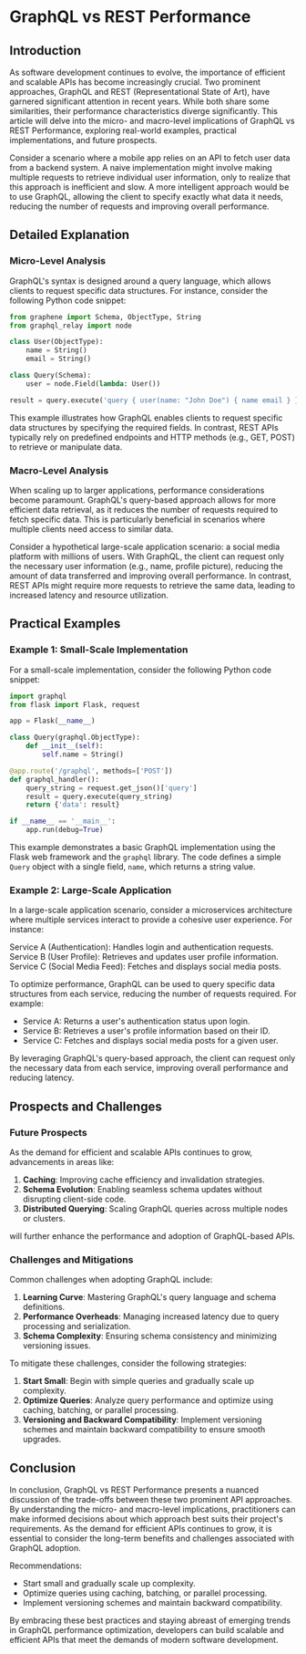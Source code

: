 # GraphQL vs REST Performance
## Introduction
As software development continues to evolve, the importance of efficient and scalable APIs has become increasingly crucial. Two prominent approaches, GraphQL and REST (Representational State of Art), have garnered significant attention in recent years. While both share some similarities, their performance characteristics diverge significantly. This article will delve into the micro- and macro-level implications of GraphQL vs REST Performance, exploring real-world examples, practical implementations, and future prospects.

Consider a scenario where a mobile app relies on an API to fetch user data from a backend system. A naive implementation might involve making multiple requests to retrieve individual user information, only to realize that this approach is inefficient and slow. A more intelligent approach would be to use GraphQL, allowing the client to specify exactly what data it needs, reducing the number of requests and improving overall performance.

## Detailed Explanation
### Micro-Level Analysis

GraphQL's syntax is designed around a query language, which allows clients to request specific data structures. For instance, consider the following Python code snippet:
```python
from graphene import Schema, ObjectType, String
from graphql_relay import node

class User(ObjectType):
    name = String()
    email = String()

class Query(Schema):
    user = node.Field(lambda: User())

result = query.execute('query { user(name: "John Doe") { name email } }')
```
This example illustrates how GraphQL enables clients to request specific data structures by specifying the required fields. In contrast, REST APIs typically rely on predefined endpoints and HTTP methods (e.g., GET, POST) to retrieve or manipulate data.

### Macro-Level Analysis

When scaling up to larger applications, performance considerations become paramount. GraphQL's query-based approach allows for more efficient data retrieval, as it reduces the number of requests required to fetch specific data. This is particularly beneficial in scenarios where multiple clients need access to similar data.

Consider a hypothetical large-scale application scenario: a social media platform with millions of users. With GraphQL, the client can request only the necessary user information (e.g., name, profile picture), reducing the amount of data transferred and improving overall performance. In contrast, REST APIs might require more requests to retrieve the same data, leading to increased latency and resource utilization.

## Practical Examples
### Example 1: Small-Scale Implementation

For a small-scale implementation, consider the following Python code snippet:
```python
import graphql
from flask import Flask, request

app = Flask(__name__)

class Query(graphql.ObjectType):
    def __init__(self):
        self.name = String()

@app.route('/graphql', methods=['POST'])
def graphql_handler():
    query_string = request.get_json()['query']
    result = query.execute(query_string)
    return {'data': result}

if __name__ == '__main__':
    app.run(debug=True)
```
This example demonstrates a basic GraphQL implementation using the Flask web framework and the `graphql` library. The code defines a simple `Query` object with a single field, `name`, which returns a string value.

### Example 2: Large-Scale Application

In a large-scale application scenario, consider a microservices architecture where multiple services interact to provide a cohesive user experience. For instance:

Service A (Authentication): Handles login and authentication requests.
Service B (User Profile): Retrieves and updates user profile information.
Service C (Social Media Feed): Fetches and displays social media posts.

To optimize performance, GraphQL can be used to query specific data structures from each service, reducing the number of requests required. For example:

* Service A: Returns a user's authentication status upon login.
* Service B: Retrieves a user's profile information based on their ID.
* Service C: Fetches and displays social media posts for a given user.

By leveraging GraphQL's query-based approach, the client can request only the necessary data from each service, improving overall performance and reducing latency.

## Prospects and Challenges
### Future Prospects

As the demand for efficient and scalable APIs continues to grow, advancements in areas like:

1. **Caching**: Improving cache efficiency and invalidation strategies.
2. **Schema Evolution**: Enabling seamless schema updates without disrupting client-side code.
3. **Distributed Querying**: Scaling GraphQL queries across multiple nodes or clusters.

will further enhance the performance and adoption of GraphQL-based APIs.

### Challenges and Mitigations

Common challenges when adopting GraphQL include:

1. **Learning Curve**: Mastering GraphQL's query language and schema definitions.
2. **Performance Overheads**: Managing increased latency due to query processing and serialization.
3. **Schema Complexity**: Ensuring schema consistency and minimizing versioning issues.

To mitigate these challenges, consider the following strategies:

1. **Start Small**: Begin with simple queries and gradually scale up complexity.
2. **Optimize Queries**: Analyze query performance and optimize using caching, batching, or parallel processing.
3. **Versioning and Backward Compatibility**: Implement versioning schemes and maintain backward compatibility to ensure smooth upgrades.

## Conclusion

In conclusion, GraphQL vs REST Performance presents a nuanced discussion of the trade-offs between these two prominent API approaches. By understanding the micro- and macro-level implications, practitioners can make informed decisions about which approach best suits their project's requirements. As the demand for efficient APIs continues to grow, it is essential to consider the long-term benefits and challenges associated with GraphQL adoption.

Recommendations:

* Start small and gradually scale up complexity.
* Optimize queries using caching, batching, or parallel processing.
* Implement versioning schemes and maintain backward compatibility.

By embracing these best practices and staying abreast of emerging trends in GraphQL performance optimization, developers can build scalable and efficient APIs that meet the demands of modern software development.